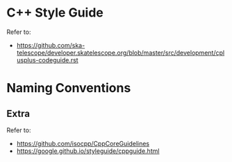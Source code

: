 # C++ Style Guide

Refer to:
* https://github.com/ska-telescope/developer.skatelescope.org/blob/master/src/development/cplusplus-codeguide.rst

# Naming Conventions



## Extra

Refer to:

* https://github.com/isocpp/CppCoreGuidelines
* https://google.github.io/styleguide/cppguide.html